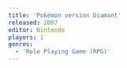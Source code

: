 ```yaml
---
title: 'Pokémon version Diamant'
released: 2007
editor: Nintendo
players: 1
genres:
  - 'Role Playing Game (RPG)'
---
```

